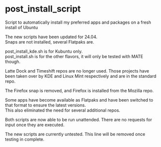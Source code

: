 # post_install_script

Script to automatically install my preferred apps and packages on a fresh install of Ubuntu

The new scripts have been updated for 24.04.  
Snaps are not installed, several Flatpaks are.

post_install_kde.sh is for Kubuntu only.  
post_install.sh is for the other flavors, it will only be tested with MATE though. 

Latte Dock and Timeshift repos are no longer used. Those projects have been taken over by KDE and Linux Mint respectively and are in the standard repo.

The Firefox snap is removed, and Firefox is installed from the Mozilla repo.

Some apps have become available as Flatpaks and have been switched to that format to ensure the latest versions.  
This also eliminated the need for several additional repos.

Both scripts are now able to be run unattended. There are no requests for input once they are executed.  

The new scripts are currently untested. This line will be removed once testing in complete.

